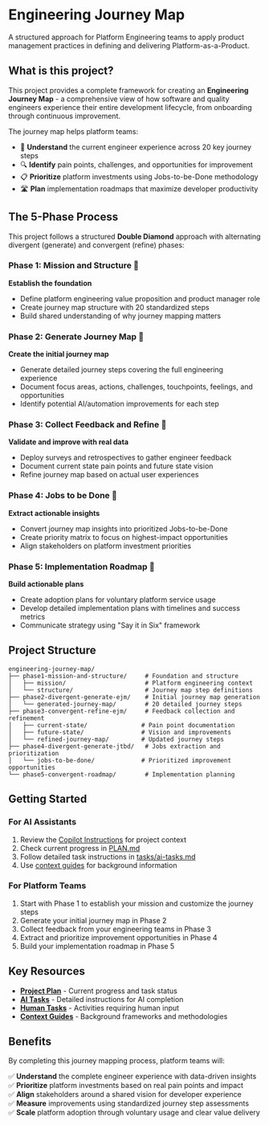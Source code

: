 # Engineering Journey Map

A structured approach for Platform Engineering teams to apply product management practices in defining and delivering Platform-as-a-Product.

## What is this project?

This project provides a complete framework for creating an **Engineering Journey Map** - a comprehensive view of how software and quality engineers experience their entire development lifecycle, from onboarding through continuous improvement.

The journey map helps platform teams:
- 🎯 **Understand** the current engineer experience across 20 key journey steps
- 🔍 **Identify** pain points, challenges, and opportunities for improvement  
- 📋 **Prioritize** platform investments using Jobs-to-be-Done methodology
- 🛣️ **Plan** implementation roadmaps that maximize developer productivity

## The 5-Phase Process

This project follows a structured **Double Diamond** approach with alternating divergent (generate) and convergent (refine) phases:

### Phase 1: Mission and Structure 🎯
**Establish the foundation**
- Define platform engineering value proposition and product manager role
- Create journey map structure with 20 standardized steps
- Build shared understanding of why journey mapping matters

### Phase 2: Generate Journey Map 🌟
**Create the initial journey map**
- Generate detailed journey steps covering the full engineering experience
- Document focus areas, actions, challenges, touchpoints, feelings, and opportunities
- Identify potential AI/automation improvements for each step

### Phase 3: Collect Feedback and Refine 🔄
**Validate and improve with real data**
- Deploy surveys and retrospectives to gather engineer feedback
- Document current state pain points and future state vision
- Refine journey map based on actual user experiences

### Phase 4: Jobs to be Done 📝
**Extract actionable insights**
- Convert journey map insights into prioritized Jobs-to-be-Done
- Create priority matrix to focus on highest-impact opportunities
- Align stakeholders on platform investment priorities

### Phase 5: Implementation Roadmap 🚀
**Build actionable plans**
- Create adoption plans for voluntary platform service usage
- Develop detailed implementation plans with timelines and success metrics
- Communicate strategy using "Say it in Six" framework

## Project Structure

```
engineering-journey-map/
├── phase1-mission-and-structure/     # Foundation and structure
│   ├── mission/                      # Platform engineering context
│   └── structure/                    # Journey map step definitions
├── phase2-divergent-generate-ejm/    # Initial journey map generation
│   └── generated-journey-map/        # 20 detailed journey steps
├── phase3-convergent-refine-ejm/     # Feedback collection and refinement
│   ├── current-state/               # Pain point documentation
│   ├── future-state/                # Vision and improvements
│   └── refined-journey-map/         # Updated journey steps
├── phase4-divergent-generate-jtbd/   # Jobs extraction and prioritization
│   └── jobs-to-be-done/             # Prioritized improvement opportunities
└── phase5-convergent-roadmap/        # Implementation planning
```

## Getting Started

### For AI Assistants
1. Review the [Copilot Instructions](/.github/copilot-instructions.md) for project context
2. Check current progress in [PLAN.md](./PLAN.md)
3. Follow detailed task instructions in [tasks/ai-tasks.md](./tasks/ai-tasks.md)
4. Use [context guides](./context-guides/) for background information

### For Platform Teams
1. Start with Phase 1 to establish your mission and customize the journey steps
2. Generate your initial journey map in Phase 2
3. Collect feedback from your engineering teams in Phase 3
4. Extract and prioritize improvement opportunities in Phase 4
5. Build your implementation roadmap in Phase 5

## Key Resources

- **[Project Plan](./PLAN.md)** - Current progress and task status
- **[AI Tasks](./tasks/ai-tasks.md)** - Detailed instructions for AI completion
- **[Human Tasks](./tasks/human-tasks.md)** - Activities requiring human input
- **[Context Guides](./context-guides/)** - Background frameworks and methodologies

## Benefits

By completing this journey mapping process, platform teams will:

✅ **Understand** the complete engineer experience with data-driven insights  
✅ **Prioritize** platform investments based on real pain points and impact  
✅ **Align** stakeholders around a shared vision for developer experience  
✅ **Measure** improvements using standardized journey step assessments  
✅ **Scale** platform adoption through voluntary usage and clear value delivery


